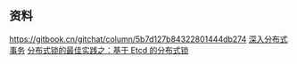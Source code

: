 ## 资料
https://gitbook.cn/gitchat/column/5b7d127b84322801444db274
[深入分布式事务](https://gitbook.cn/books/5d4b6f875948a17c3632197b/index.html#5tcc)
[分布式锁的最佳实践之：基于 Etcd 的分布式锁](https://gitbook.cn/books/5bb037728f7d8b7e900ff2d7/index.html)
